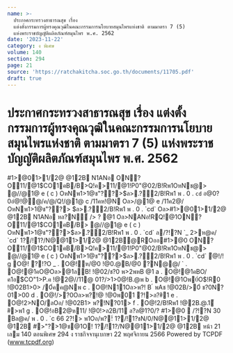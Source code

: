 ```yaml
---
name: >-
  ประกาศกระทรวงสาธารณสุข เรื่อง
  แต่งตั้งกรรมการผู้ทรงคุณวุฒิในคณะกรรมการนโยบายสมุนไพรแห่งชาติ ตามมาตรา 7 (5)
  แห่งพระราชบัญญัติผลิตภัณฑ์สมุนไพร พ.ศ. 2562
date: '2023-11-22'
category: ง พิเศษ
volume: 140
section: 294
page: 21
source: 'https://ratchakitcha.soc.go.th/documents/11705.pdf'
draft: true
---
```


# ประกาศกระทรวงสาธารณสุข เรื่อง แต่งตั้งกรรมการผู้ทรงคุณวุฒิในคณะกรรมการนโยบายสมุนไพรแห่งชาติ ตามมาตรา 7 (5) แห่งพระราชบัญญัติผลิตภัณฑ์สมุนไพร พ.ศ. 2562

#1>@01>1/2@ @12B N1ANอ ON?O11/@1$CO1คB/B>Q!ค>11/@1!P0"@02/B!Rพ1OหNช@> @//@1@ e ( c ) OหNพ1>1@ช"??>$ล>.?์2/B!Rพ1 พ . 0 . `cd` อ@0?0อํ@!@@/ค/@/Q!/@1@ c /11คห!@N Oล>/@1@ e /11ค2@/ OหNพ1>1@ช"??> $ล>.?์2/B!Rพ1 พ . 0 . `cd` Oล>#1>@01>1/2@ @12B N1ANอ หล?N์ /> ? @1 Oล>NANอ!RQ!@1ON?O11/@1$CO1คB/B> @//@1@ e ( c ) OหNพ1>1@ช"??>$ล>.?์2/B!Rพ1 พ . 0 . `cd` ล/?!?N `_ 2>ห@ค/ `cd` 1?/!1?/N@@11>1/2@ @12B@ROออ#1>@0 ON?O11/@1$CO1คB/B>Q!ค>11/@1!P0"@02/B!Rพ1OหNช@> @//@1@ e ( c ) OหNพ1>1@ช"??>$ล>.?์2/B!Rพ1 พ . 0 . `cd` ํ@!/! g O@! ?!?O _ . O@!ห/@0 !@0.@B/@0 ?N@@/ ` . O@!@1คO@Oล>@1ลB! !@02/ช?0 พ>2พหB @1 a . O@!@1คBO/ค1อ$CO"1>P.ค !@2@//11@ 01?/>1>0@!B.@พ b . O@!@1Oพ0์O$!R0 !@02B1>0> /0์คค@Nพ c . O@!N11Oล>พ?! B ์ พAช !@02B/>0์ ช?0N?01>00 d . O@!/>?0Oล>พ?!@ !@0พ01 ?!>ล?#ิ1 e . O@!2>NO/ลOอ/ !@02B1> พ?!N?01> f . O@!2/B!Rพ1 !@2B.@.1์ #ิ>พ1 g . O@!อB2@ห11/ !@0!>ล2B/11 ล?ล@1?0/? #1>@0  /?!?N 30 Bล@ค/ พ . 0 . `c 66 2?!> พ1Oอ/พ?!์ 1?/!1?ชN/0/N@@11>1/2@ @12B #>"?>1@ช@1O! 1?/!1?/N@@11>1/2@ @12B หน้า 21 เลม 140 ตอนพิเศษ 294 ง ราชกิจจานุเบกษา 22 พฤศจิกายน 2566 Powered by TCPDF (www.tcpdf.org)
